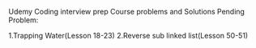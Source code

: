 Udemy Coding interview prep Course problems and Solutions
Pending Problem:

  1.Trapping Water(Lesson 18-23) 
  2.Reverse sub linked list(Lesson 50-51)
